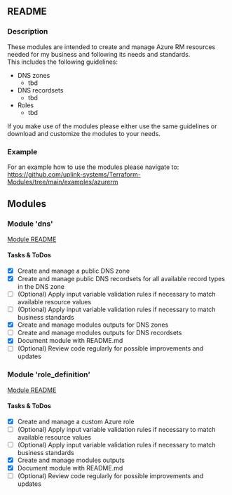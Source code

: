 ## README

### Description

These modules are intended to create and manage Azure RM resources needed for my business and following its needs and standards.  
This includes the following guidelines:  
* DNS zones
  * tbd
* DNS recordsets
  * tbd
* Roles
  * tbd
  
If you make use of the modules please either use the same guidelines or download and customize the modules to your needs.  

### Example

For an example how to use the modules please navigate to:  
https://github.com/uplink-systems/Terraform-Modules/tree/main/examples/azurerm  

## Modules

### Module 'dns'

[Module README](dns/README.md)  

#### Tasks & ToDos

- [x] Create and manage a public DNS zone
- [x] Create and manage public DNS recordsets for all available record types in the DNS zone
- [ ] \(Optional) Apply input variable validation rules if necessary to match available resource values
- [ ] \(Optional) Apply input variable validation rules if necessary to match business standards
- [x] Create and manage modules outputs for DNS zones
- [ ] Create and manage modules outputs for DNS recordsets
- [x] Document module with README.md
- [ ] \(Optional) Review code regularly for possible improvements and updates

### Module 'role_definition'

[Module README](role_definition/README.md)  

#### Tasks & ToDos

- [x] Create and manage a custom Azure role
- [ ] \(Optional) Apply input variable validation rules if necessary to match available resource values
- [ ] \(Optional) Apply input variable validation rules if necessary to match business standards
- [x] Create and manage modules outputs
- [x] Document module with README.md
- [ ] \(Optional) Review code regularly for possible improvements and updates
